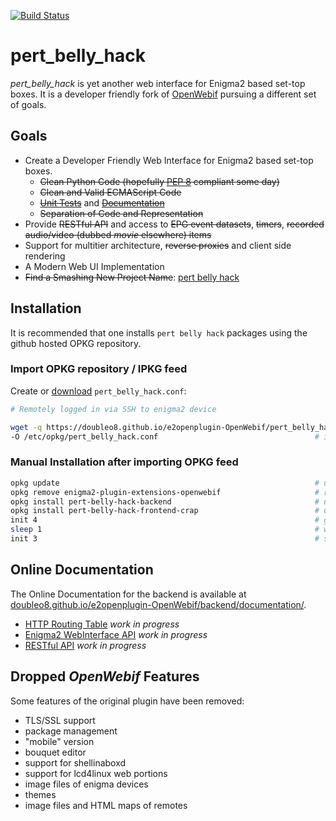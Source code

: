 [![Build Status](https://travis-ci.org/doubleO8/e2openplugin-OpenWebif.svg?branch=master)](https://travis-ci.org/doubleO8/e2openplugin-OpenWebif)

# pert_belly_hack
*pert_belly_hack* is yet another web interface for Enigma2 based set-top boxes.
It is a developer friendly fork of [OpenWebif](https://github.com/E2OpenPlugins/e2openplugin-OpenWebif)
pursuing a different set of goals.

## Goals

* Create a Developer Friendly Web Interface for Enigma2 based set-top boxes.
  * ~~Clean Python Code (hopefully [PEP 8](https://www.python.org/dev/peps/pep-0008/) compliant some day)~~
  * ~~Clean and Valid ECMAScript Code~~
  * ~~[Unit Tests](https://doubleo8.github.io/e2openplugin-OpenWebif/nosetests.xml)~~ and ~~[Documentation](https://doubleo8.github.io/e2openplugin-OpenWebif/documentation/index.html)~~
  * ~~Separation of Code and Representation~~
* Provide ~~RESTful API~~ and access to ~~EPG event datasets~~, ~~timers~~, ~~recorded audio/video (dubbed *movie* elsewhere) items~~
* Support for multitier architecture, ~~reverse proxies~~ and client side rendering
* A Modern Web UI Implementation
* ~~Find a Smashing New Project Name~~: [pert belly hack](https://pypi.org/project/pert-belly-hack/)

## Installation

It is recommended that one installs `pert belly hack` packages using the github hosted OPKG repository.

### Import OPKG repository / IPKG feed

Create or [download](https://doubleo8.github.io/e2openplugin-OpenWebif/pert_belly_hack.conf) `pert_belly_hack.conf`:

```bash
# Remotely logged in via SSH to enigma2 device

wget -q https://doubleo8.github.io/e2openplugin-OpenWebif/pert_belly_hack.conf \
-O /etc/opkg/pert_belly_hack.conf                                   # import repository
```

### Manual Installation after importing OPKG feed

```bash
opkg update                                                         # update list of available packages
opkg remove enigma2-plugin-extensions-openwebif                     # remove OpenWebif
opkg install pert-belly-hack-backend                                # upgrade or install package (backend)
opkg install pert-belly-hack-frontend-crap                          # upgrade or install package (frontend)
init 4                                                              # graceful enigma2 shutdown
sleep 1                                                             # wait a bit
init 3                                                              # start enigma2 again
```

## Online Documentation

The Online Documentation for the backend is available at [doubleo8.github.io/e2openplugin-OpenWebif/backend/documentation/](https://doubleo8.github.io/e2openplugin-OpenWebif/backend/documentation/index.html).

* [HTTP Routing Table](https://doubleo8.github.io/e2openplugin-OpenWebif/backend/documentation/http-routingtable.html) *work in progress*
* [Enigma2 WebInterface API](https://doubleo8.github.io/e2openplugin-OpenWebif/backend/documentation/e2webinterface_api.html) *work in progress*
* [RESTful API](https://doubleo8.github.io/e2openplugin-OpenWebif/backend/documentation/restful_api.html) *work in progress*

## Dropped *OpenWebif* Features

Some features of the original plugin have been removed:

* TLS/SSL support
* package management
* "mobile" version
* bouquet editor
* support for shellinaboxd
* support for lcd4linux web portions
* image files of enigma devices
* themes
* image files and HTML maps of remotes
